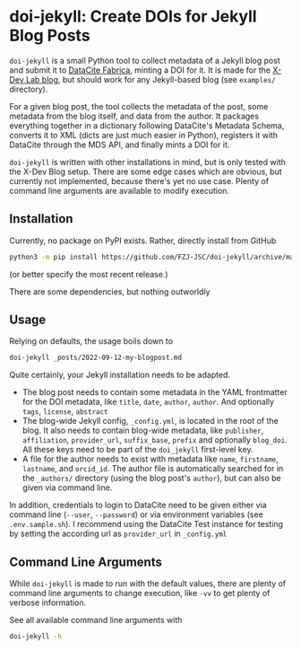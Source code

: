 # doi-jekyll: Create DOIs for Jekyll Blog Posts

`doi-jekyll` is a small Python tool to collect metadata of a Jekyll blog post and submit it to [DataCite Fabrica](https://doi.datacite.org/), minting a DOI for it. It is made for the [X-Dev Lab blog](https://x-dev.pages.jsc.fz-juelich.de/), but should work for any Jekyll-based blog (see `examples/` directory).

For a given blog post, the tool collects the metadata of the post, some metadata from the blog itself, and data from the author. It packages everything together in a dictionary following DataCite's Metadata Schema, converts it to XML (dicts are just much easier in Python), registers it with DataCite through the MDS API, and finally mints a DOI for it.

`doi-jekyll` is written with other installations in mind, but is only tested with the X-Dev Blog setup. There are some edge cases which are obvious, but currently not implemented, because there's yet no use case. Plenty of command line arguments are available to modify execution.

## Installation

Currently, no package on PyPI exists. Rather, directly install from GitHub

```bash
python3 -m pip install https://github.com/FZJ-JSC/doi-jekyll/archive/main.zip
```
(or better specify the most recent release.)

There are some dependencies, but nothing outworldly

## Usage

Relying on defaults, the usage boils down to

```bash
doi-jekyll _posts/2022-09-12-my-blogpost.md
```

Quite certainly, your Jekyll installation needs to be adapted.

* The blog post needs to contain some metadata in the YAML frontmatter for the DOI metadata, like `title`, `date`, `author`, `author`. And optionally `tags`, `license`, `abstract`
* The blog-wide Jekyll config, `_config.yml`, is located in the root of the blog. It also needs to contain blog-wide metadata, like `publisher`, `affiliation`, `provider_url`, `suffix_base`, `prefix` and optionally `blog_doi`. All these keys need to be part of the `doi_jekyll` first-level key.
* A file for the author needs to exist with metadata like `name`, `firstname`, `lastname`, and `orcid_id`. The author file is automatically searched for in the `_authors/` directory (using the blog post's `author`), but can also be given via command line.

In addition, credentials to login to DataCite need to be given either via command line (`--user`, `--password`) or via environment variables (see `.env.sample.sh`). I recommend using the DataCite Test instance for testing by setting the according url as `provider_url` in `_config.yml`

## Command Line Arguments

While `doi-jekyll` is made to run with the default values, there are plenty of command line arguments to change execution, like `-vv` to get plenty of verbose information.

See all available command line arguments with

```bash
doi-jekyll -h
```